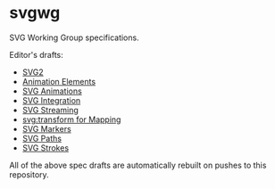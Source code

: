 svgwg
=====

SVG Working Group specifications.

Editor's drafts:
* [SVG2](https://svgwg.org/svg2-draft/)
* [Animation Elements](https://svgwg.org/specs/animation-elements/)
* [SVG Animations](https://svgwg.org/specs/animations/)
* [SVG Integration](https://svgwg.org/specs/integration/)
* [SVG Streaming](https://svgwg.org/specs/streaming/)
* [svg:transform for Mapping](https://svgwg.org/specs/transform/)
* [SVG Markers](https://svgwg.org/specs/markers/)
* [SVG Paths](https://svgwg.org/specs/paths/)
* [SVG Strokes](https://svgwg.org/specs/strokes/)

All of the above spec drafts are automatically rebuilt on pushes to this repository.
